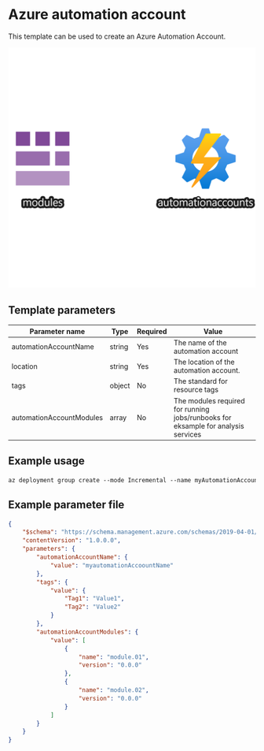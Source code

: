 # Azure automation account

This template can be used to create an Azure Automation Account.

![Resource view](overview.png)

## Template parameters

| Parameter name           | Type   | Required | Value                                                                             |
|--------------------------|--------|----------|-----------------------------------------------------------------------------------|
| automationAccountName    | string | Yes      | The name of the automation account                                                |
| location                 | string | Yes      | The location of the automation account.                                           |
| tags                     | object | No       | The standard for resource tags                                                    |
| automationAccountModules | array  | No       | The modules required for running jobs/runbooks for eksample for analysis services |

## Example usage

``` ps
az deployment group create --mode Incremental --name myAutomationAccountDeployment --resource-group myResourceGroup --template-file ./azuredeploy.json --template-uri "https://raw.githubusercontent.com/equinor/ioc-shared-infrastructure/master/resources/resourceAutomationAccount/azuredeploy.jsonc"
```

## Example parameter file

``` json
{
    "$schema": "https://schema.management.azure.com/schemas/2019-04-01/deploymentParameters.json#",
    "contentVersion": "1.0.0.0",
    "parameters": {
        "automationAccountName": {
            "value": "myautomationAccoountName"
        },
        "tags": {
            "value": {
                "Tag1": "Value1", 
                "Tag2": "Value2"
            }
        },
        "automationAccountModules": {
            "value": [
                {
                    "name": "module.01",
                    "version": "0.0.0"
                },
                {
                    "name": "module.02",
                    "version": "0.0.0"
                }
            ]
        }
    }
}
```
